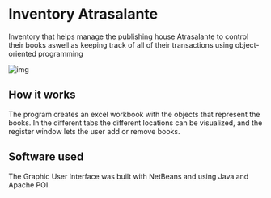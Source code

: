# Inventory Atrasalante
Inventory that helps manage the publishing house Atrasalante to control their books aswell as keeping track of all of their transactions using object-oriented programming

![img](https://user-images.githubusercontent.com/69764581/118280384-c7c89100-b491-11eb-9ea4-685e516f3c0e.png)

## How it works
The program creates an excel workbook with the objects that represent the books. In the different tabs the different locations can be visualized, and the register window lets the user add or remove books.

## Software used
The Graphic User Interface was built with NetBeans and using Java and Apache POI.

